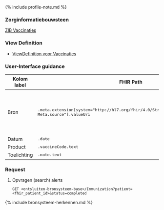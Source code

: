 {% include profile-note.md %}

### Zorginformatiebouwsteen

[ZIB Vaccinaties](https://zibs.nl/wiki/Vaccinatie-v3.1(2017NL))

### View Definition

* [ViewDefinition voor Vaccinaties](ViewDefinition-Immunization.json)

### User-Interface guidance

<table class="grid">
  <thead>
    <th>Kolom label</th>
    <th width="25%">FHIR Path</th>
    <th>FHIR Type</th>
    <th>Zib element</th>
    <th>Toelichting of regels</th>
  </thead>
  <tbody>
    <tr>
      <td>Bron</td>
      <td><samp>.meta.extension[system="http://hl7.org/fhir/4.0/StructureDefinition/extension-Meta.source"].valueUri</samp></td>
      <td><code>string</code></td>
      <td><i>nvt</i></td>
      <td>Lookup adhv uri (AGB-Z of OID) <code>&lt;adressering-base&gt;/Organization?identifier=&lt;.meta.tag.code&gt;</code> en gebruik dan <code>Organization.name</code></td>
    </tr>
    <tr>
      <td>Datum</td>
      <td><samp>.date</samp></td>
      <td><code>dateTime</code></td>
      <td>VaccinatieDatum</td>
      <td></td>
    </tr>
    <tr>
      <td>Product</td>
      <td><samp>.vaccineCode.text</samp></td>
      <td><code>string</code></td>
      <td>ProductCode</td>
      <td></td>
    </tr>
    <tr>
      <td>Toelichting</td>
      <td><samp>.note.text</samp></td>
      <td><code>string</code></td>
      <td>Toelichting</td>
      <td></td>
    </tr>
  </tbody>
</table>

### Request

1. Opvragen (search) alerts

    `GET <ontsluiten-bronsysteem-base>/Immunization?patient=<fhir_patient_id>&status=completed`

{% include bronsysteem-herkennen.md %}